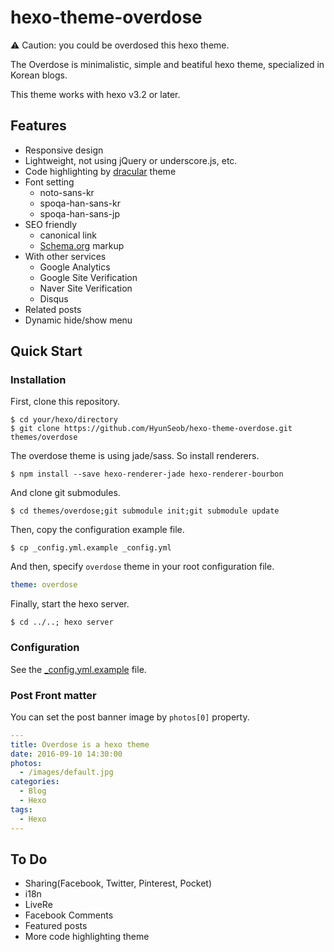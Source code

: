 # hexo-theme-overdose

⚠ Caution: you could be overdosed this hexo theme.

The Overdose is minimalistic, simple and beatiful hexo theme, specialized in Korean blogs.

This theme works with hexo v3.2 or later.

## Features

- Responsive design
- Lightweight, not using jQuery or underscore.js, etc.
- Code highlighting by [dracular](https://draculatheme.com/) theme
- Font setting
  - noto-sans-kr
  - spoqa-han-sans-kr
  - spoqa-han-sans-jp
- SEO friendly
  - canonical link
  - [Schema.org](https://schema.org) markup
- With other services
  - Google Analytics
  - Google Site Verification
  - Naver Site Verification
  - Disqus
- Related posts
- Dynamic hide/show menu

## Quick Start

### Installation
First, clone this repository.
```
$ cd your/hexo/directory
$ git clone https://github.com/HyunSeob/hexo-theme-overdose.git themes/overdose
```

The overdose theme is using jade/sass. So install renderers.
```
$ npm install --save hexo-renderer-jade hexo-renderer-bourbon
```

And clone git submodules.
```
$ cd themes/overdose;git submodule init;git submodule update
```

Then, copy the configuration example file.
```
$ cp _config.yml.example _config.yml
```

And then, specify `overdose` theme in your root configuration file.
``` yml
theme: overdose
```


Finally, start the hexo server.
```
$ cd ../..; hexo server
```

### Configuration

See the [_config.yml.example](https://github.com/HyunSeob/hexo-theme-overdose/blob/master/_config.yml.example) file.

### Post Front matter

You can set the post banner image by `photos[0]` property.

``` yml
---
title: Overdose is a hexo theme
date: 2016-09-10 14:30:00
photos:
  - /images/default.jpg
categories:
  - Blog
  - Hexo
tags:
  - Hexo
---
```

## To Do

- Sharing(Facebook, Twitter, Pinterest, Pocket)
- i18n
- LiveRe
- Facebook Comments
- Featured posts
- More code highlighting theme
